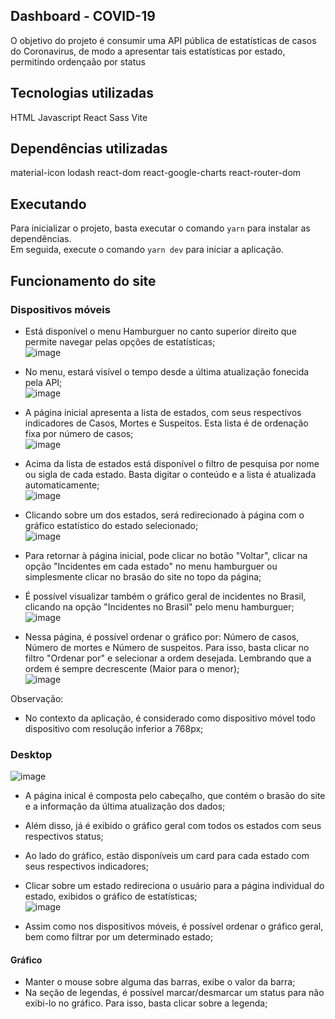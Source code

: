 ## Dashboard - COVID-19
O objetivo do projeto é consumir uma API pública de estatísticas de casos do 
Coronavirus, de modo a apresentar tais estatísticas por estado, permitindo 
ordençaão por status

## Tecnologias utilizadas
HTML
Javascript
React
Sass
Vite

## Dependências utilizadas
material-icon
lodash
react-dom
react-google-charts
react-router-dom

## Executando
Para inicializar o projeto, basta executar o comando `yarn` para instalar as dependências.  
Em seguida, execute o comando `yarn dev` para iniciar a aplicação.

## Funcionamento do site

### Dispositivos móveis
- Está disponível o menu Hamburguer no canto superior direito que permite navegar pelas opções de estatísticas;  
![image](https://user-images.githubusercontent.com/59270563/188285429-f67629df-84ac-4082-a1dd-af89bfc1b220.png)

- No menu, estará visível o tempo desde a última atualização fonecida pela API;  
![image](https://user-images.githubusercontent.com/59270563/188285459-72832870-5283-485d-9681-c66122c44986.png)

- A página inicial apresenta a lista de estados, com seus respectivos indicadores de Casos, Mortes e Suspeitos. Esta lista é de ordenação fixa por número de casos;  
![image](https://user-images.githubusercontent.com/59270563/188285977-c0e1e9cd-a1d9-4224-b0f9-b8e5f6a01ae5.png)  

- Acima da lista de estados está disponível o filtro de pesquisa por nome ou sigla de cada estado. Basta digitar o conteúdo e a lista é atualizada automaticamente;  
![image](https://user-images.githubusercontent.com/59270563/188285542-a5974c96-e36d-4f13-bfcd-a718f454250a.png)  

- Clicando sobre um dos estados, será redirecionado à página com o gráfico estatístico do estado selecionado;  
![image](https://user-images.githubusercontent.com/59270563/188285569-40e10933-efa9-4b24-8d72-6b9763c717de.png)

- Para retornar à página inicial, pode clicar no botão "Voltar", clicar na opção "Incidentes em cada estado" no menu hamburguer ou simplesmente clicar no brasão do site no topo da página;

- É possível visualizar também o gráfico geral de incidentes no Brasil, clicando na opção "Incidentes no Brasil" pelo menu hamburguer;  
![image](https://user-images.githubusercontent.com/59270563/188285717-7dd4d9ff-dce7-4639-b01f-778a07414d3c.png)

- Nessa página, é possível ordenar o gráfico por: Número de casos, Número de mortes e Número de suspeitos. Para isso, basta clicar no filtro "Ordenar por" e selecionar a ordem desejada. Lembrando que a ordem é sempre decrescente (Maior para o menor);  
![image](https://user-images.githubusercontent.com/59270563/188285771-a080df44-7a4e-4df0-b195-f2bf71cb0aa1.png)

Observação:
- No contexto da aplicação, é considerado como dispositivo móvel todo dispositivo com resolução inferior a 768px;

### Desktop
![image](https://user-images.githubusercontent.com/59270563/188285945-c33a3784-aed9-4306-831e-bb871da6ae5a.png)  
- A página inical é composta pelo cabeçalho, que contém o brasão do site e a informação da última atualização dos dados;
- Além disso, já é exibido o gráfico geral com todos os estados com seus respectivos status;
- Ao lado do gráfico, estão disponíveis um card para cada estado com seus respectivos indicadores;
- Clicar sobre um estado redireciona o usuário para a página individual do estado, exibidos o gráfico de estatísticas;  
![image](https://user-images.githubusercontent.com/59270563/188286015-d7d05771-9f1e-4b58-b973-68193c67ba49.png)

- Assim como nos dispositivos móveis, é possível ordenar o gráfico geral, bem como filtrar por um determinado estado;

#### Gráfico
- Manter o mouse sobre alguma das barras, exibe o valor da barra;
- Na seção de legendas, é possível marcar/desmarcar um status para não exibi-lo no gráfico. Para isso, basta clicar sobre a legenda;
